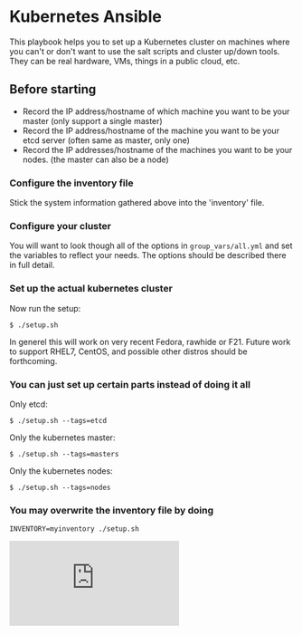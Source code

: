 # Kubernetes Ansible

This playbook helps you to set up a Kubernetes cluster on machines where you
can't or don't want to use the salt scripts and cluster up/down tools. They
can be real hardware, VMs, things in a public cloud, etc.

## Before starting

* Record the IP address/hostname of which machine you want to be your master (only support a single master)
* Record the IP address/hostname of the machine you want to be your etcd server (often same as master, only one)
* Record the IP addresses/hostname of the machines you want to be your nodes. (the master can also be a node)

### Configure the inventory file

Stick the system information gathered above into the 'inventory' file.

### Configure your cluster

You will want to look though all of the options in `group_vars/all.yml` and
set the variables to reflect your needs. The options should be described there
in full detail.

### Set up the actual kubernetes cluster

Now run the setup:

`$ ./setup.sh`

In generel this will work on very recent Fedora, rawhide or F21.  Future work to
support RHEL7, CentOS, and possible other distros should be forthcoming.

### You can just set up certain parts instead of doing it all

Only etcd:

`$ ./setup.sh --tags=etcd`

Only the kubernetes master:

`$ ./setup.sh --tags=masters`

Only the kubernetes nodes:

`$ ./setup.sh --tags=nodes`

### You may overwrite the inventory file by doing

`INVENTORY=myinventory ./setup.sh`

[![Analytics](https://kubernetes-site.appspot.com/UA-36037335-10/GitHub/contrib/ansible/README.md?pixel)]()
